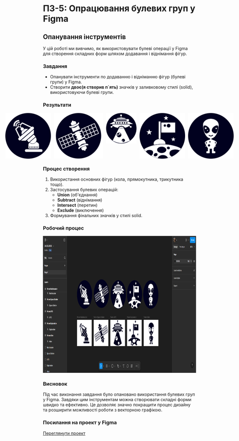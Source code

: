 # ПЗ-5: Опрацювання булевих груп у Figma

## Опанування інструментів
У цій роботі ми вивчимо, як використовувати булеві операції у Figma для створення складних форм шляхом додавання і віднімання фігур. 

### Завдання
- Опанувати інструменти по додаванню і відніманню фігур (булеві групи) у Figma.
- Створити **двоє(я створив п`ять)** значків у заливковому стилі (solid), використовуючи булеві групи.

### Результати
<p align="center" style="display: flex; justify-content: center; gap: 10px;">
  <img src="images/Radiolocator.png" height="150px">
  <img src="images/Space Station.png" height="150px">
  <img src="images/UFO.png" height="100px">
  <img src="images/Exploration.png" height="150px">
  <img src="images/Alien.png" height="150px">
</p>

### Процес створення
1. Використання основних фігур (кола, прямокутника, трикутника тощо).
2. Застосування булевих операцій: 
   - **Union** (об'єднання)
   - **Subtract** (віднімання)
   - **Intersect** (перетин)
   - **Exclude** (виключення)
3. Формування фінальних значків у стилі solid.

### Робочий процес
<p align="center">
  <img src="images/Figma(workspace).png" height="450px">
</p>

### Висновок
Під час виконання завдання було опановано використання булевих груп у Figma. Завдяки цим інструментам можна створювати складні форми швидко та ефективно. Це дозволяє значно покращити процес дизайну та розширити можливості роботи з векторною графікою.

### Посилання на проект у Figma
[Переглянути проект]([https://www.figma.com/](https://www.figma.com/design/PyqXTpPtZvkqPBkzqya1aT/24.03.2025?node-id=0-1&p=f&t=ICFFINP2G3WlmEKb-0))

